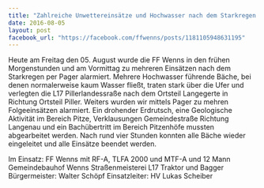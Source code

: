 ```yaml
---
title: "Zahlreiche Unwettereinsätze und Hochwasser nach dem Starkregen in Wenns"
date: 2016-08-05
layout: post
facebook_url: "https://facebook.com/ffwenns/posts/1181105948631195"
---
```


Heute am Freitag den 05. August wurde die FF Wenns in den frühen Morgenstunden und am Vormittag zu mehreren Einsätzen nach dem Starkregen per Pager alarmiert. Mehrere Hochwasser führende Bäche, bei denen normalerweise kaum Wasser fließt, traten stark über die Ufer und verlegten die L17 Pillerlandessraße nach dem Ortsteil Langegerte in Richtung Ortsteil Piller. Weiters wurden wir mittels Pager zu mehren Folgeeinsätzen alarmiert. Ein drohender Erdrutsch, eine Geologische Aktivität im Bereich Pitze, Verklausungen Gemeindestraße Richtung Langenau und ein Bachübertritt im Bereich Pitzenhöfe mussten abgearbeitet werden. Nach rund vier Stunden konnten alle Bäche wieder eingeleitet und alle Einsätze beendet werden. 

Im Einsatz:
FF Wenns mit RF-A, TLFA 2000 und MTF-A und 12 Mann
Gemeindebauhof Wenns 
Straßenmeisterei L17 
Traktor und Bagger
Bürgermeister: Walter Schöpf
Einsatzleiter: HV Lukas Scheiber